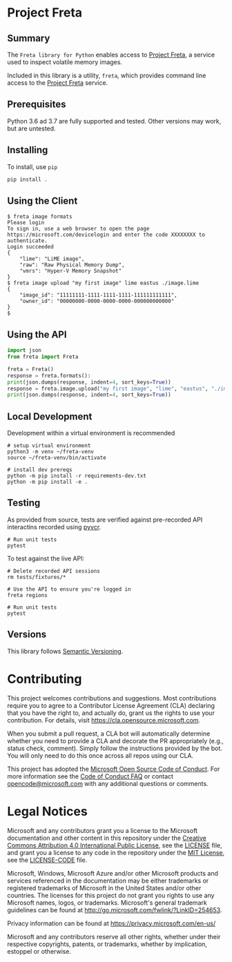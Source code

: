 # Project Freta

## Summary

The `Freta library for Python` enables access to [Project Freta](https://freta.azurewebsites.net), a service used to inspect volatile memory images.

Included in this library is a utility, `freta`, which provides command line access to the [Project Freta](https://freta.azurewebsites.net) service.

## Prerequisites

Python 3.6 ad 3.7 are fully supported and tested.  Other versions may work, but are untested.


## Installing
To install, use `pip`

```bash
pip install .
```

## Using the Client

```
$ freta image formats
Please login
To sign in, use a web browser to open the page https://microsoft.com/devicelogin and enter the code XXXXXXXX to authenticate.
Login succeeded
{
    "lime": "LiME image",
    "raw": "Raw Physical Memory Dump",
    "vmrs": "Hyper-V Memory Snapshot"
}
$ freta image upload "my first image" lime eastus ./image.lime
{
    "image_id": "11111111-1111-1111-1111-111111111111",
    "owner_id": "00000000-0000-0000-0000-000000000000"
}
$
```

## Using the API

```python
import json
from freta import Freta

freta = Freta()
response = freta.formats():
print(json.dumps(response, indent=4, sort_keys=True))
response = freta.image.upload("my first image", "lime", "eastus", "./image.lime")
print(json.dumps(response, indent=4, sort_keys=True))
```

## Local Development

Development within a virtual environment is recommended

    # setup virtual environment
    python3 -m venv ~/freta-venv
    source ~/freta-venv/bin/activate

    # install dev prereqs
    python -m pip install -r requirements-dev.txt
    python -m pip install -e .

## Testing

As provided from source, tests are verified against pre-recorded API interactins recorded using [pyvcr](https://pypi.org/project/vcrpy/).

    # Run unit tests
    pytest

To test against the live API:

    # Delete recorded API sessions
    rm tests/fixtures/*
    
    # Use the API to ensure you're logged in
    freta regions

    # Run unit tests
    pytest

## Versions

This library follows [Semantic Versioning](http://semver.org/).

# Contributing

This project welcomes contributions and suggestions.  Most contributions require you to agree to a
Contributor License Agreement (CLA) declaring that you have the right to, and actually do, grant us
the rights to use your contribution. For details, visit https://cla.opensource.microsoft.com.

When you submit a pull request, a CLA bot will automatically determine whether you need to provide
a CLA and decorate the PR appropriately (e.g., status check, comment). Simply follow the instructions
provided by the bot. You will only need to do this once across all repos using our CLA.

This project has adopted the [Microsoft Open Source Code of Conduct](https://opensource.microsoft.com/codeofconduct/).
For more information see the [Code of Conduct FAQ](https://opensource.microsoft.com/codeofconduct/faq/) or
contact [opencode@microsoft.com](mailto:opencode@microsoft.com) with any additional questions or comments.

# Legal Notices

Microsoft and any contributors grant you a license to the Microsoft documentation and other content
in this repository under the [Creative Commons Attribution 4.0 International Public License](https://creativecommons.org/licenses/by/4.0/legalcode),
see the [LICENSE](LICENSE) file, and grant you a license to any code in the repository under the [MIT License](https://opensource.org/licenses/MIT), see the
[LICENSE-CODE](LICENSE-CODE) file.

Microsoft, Windows, Microsoft Azure and/or other Microsoft products and services referenced in the documentation
may be either trademarks or registered trademarks of Microsoft in the United States and/or other countries.
The licenses for this project do not grant you rights to use any Microsoft names, logos, or trademarks.
Microsoft's general trademark guidelines can be found at http://go.microsoft.com/fwlink/?LinkID=254653.

Privacy information can be found at https://privacy.microsoft.com/en-us/

Microsoft and any contributors reserve all other rights, whether under their respective copyrights, patents,
or trademarks, whether by implication, estoppel or otherwise.
